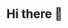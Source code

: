 # Hi there 👋

<!--
**Gaurav-SK/Gaurav-SK** is a ✨ _special_ ✨ repository because its `README.md` (this file) appears on your GitHub profile.

From having no exposure to programming to doing various projects on Data Analysis, Machine Learning and Deep Learning in just a year, it has been an amazing experience. 

- 🌱 I’m currently learning skills in Applied Machine LEarning, Deep Learning and NLP.
- 👯 I’m looking to collaborate on projects across different industries where I can leverage my Managerial and Technical skills.
- 📫 How to reach me: I can be reached at gaurav.s.khubchandani@gmail.com
- ⚡ Fun fact: I am a fitness enthusiast and a trained Mix Martial Artist!
-->
